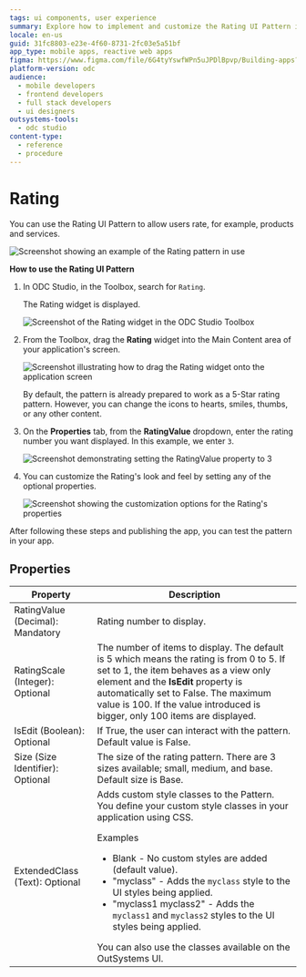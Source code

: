 ```yaml
---
tags: ui components, user experience
summary: Explore how to implement and customize the Rating UI Pattern in OutSystems Developer Cloud (ODC) to enhance user interaction.
locale: en-us
guid: 31fc8803-e23e-4f60-8731-2fc03e5a51bf
app_type: mobile apps, reactive web apps
figma: https://www.figma.com/file/6G4tyYswfWPn5uJPDlBpvp/Building-apps?type=design&node-id=3208%3A20522&t=ZwHw8hXeFhwYsO5V-1
platform-version: odc
audience:
  - mobile developers
  - frontend developers
  - full stack developers
  - ui designers
outsystems-tools:
  - odc studio
content-type:
  - reference
  - procedure
---
```


# Rating

You can use the Rating UI Pattern to allow users rate, for example, products and services.

![Screenshot showing an example of the Rating pattern in use](images/rating-example-ss.png "Rating Pattern Example")

**How to use the Rating UI Pattern**

1. In ODC Studio, in the Toolbox, search for `Rating`.

    The Rating widget is displayed.

    ![Screenshot of the Rating widget in the ODC Studio Toolbox](images/rating-widget-ss.png "Rating Widget in Toolbox")

1. From the Toolbox, drag the **Rating** widget into the Main Content area of your application's screen.

    ![Screenshot illustrating how to drag the Rating widget onto the application screen](images/rating-dragwidget-ss.png "Dragging Rating Widget")

    By default, the pattern is already prepared to work as a 5-Star rating pattern. However, you can change the icons to hearts, smiles, thumbs, or any other content.

1. On the **Properties** tab, from the **RatingValue** dropdown, enter the rating number you want displayed. In this example, we enter `3`.  
    
    ![Screenshot demonstrating setting the RatingValue property to 3](images/rating-value-ss.png "Setting Rating Value")

1. You can customize the Rating's look and feel by setting any of the optional properties.

    ![Screenshot showing the customization options for the Rating's properties](images/rating-properties-ss.png "Rating Properties Customization")

After following these steps and publishing the app, you can test the pattern in your app.

## Properties

| Property                         | Description                                                                                                                                                                                                                                                                                                                                                                                                                                                                                                                                                                                                            |
|----------------------------------|------------------------------------------------------------------------------------------------------------------------------------------------------------------------------------------------------------------------------------------------------------------------------------------------------------------------------------------------------------------------------------------------------------------------------------------------------------------------------------------------------------------------------------------------------------------------------------------------------------------------|
| RatingValue (Decimal): Mandatory | Rating number to display.                                                                                                                                                                                                                                                                                                                                                                                                                                                                                                                                                                                              |
| RatingScale (Integer): Optional  | The number of items to display. The default is 5 which means the rating is from 0 to 5. If set to 1, the item behaves as a view only element and the **IsEdit** property is automatically set to False. The maximum value is 100. If the value introduced is bigger, only 100 items are displayed.                                                                                                                                                                                                                                                                                                                     |
| IsEdit (Boolean): Optional       | If True, the user can interact with the pattern. Default value is False.                                                                                                                                                                                                                                                                                                                                                                                                                                                                                                                                               |
| Size (Size Identifier): Optional | The size of the rating pattern. There are 3 sizes available; small, medium, and base. Default size is Base.                                                                                                                                                                                                                                                                                                                                                                                                                                                                                                            |
| ExtendedClass (Text): Optional   | Adds custom style classes to the Pattern. You define your custom style classes in your application using CSS. <p>Examples <ul><li>Blank - No custom styles are added (default value).</li><li>"myclass" - Adds the ``myclass`` style to the UI styles being applied.</li><li>"myclass1 myclass2" - Adds the ``myclass1`` and ``myclass2`` styles to the UI styles being applied.</li></ul></p>You can also use the classes available on the OutSystems UI. |
